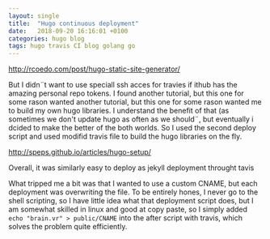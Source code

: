 ```yaml
---
layout: single
title:  "Hugo continuous deployment"
date:   2018-09-20 16:16:01 +0100
categories: hugo blog
tags: hugo travis CI blog golang go
---
```


http://rcoedo.com/post/hugo-static-site-generator/

But I didn¨t want to use speciall ssh acces for travies if ithub has the amazing personal repo tokens. I found another tutorial, but this one for some rason wanted another tutorial, but this one for some rason wanted me to build my own hugo libraries. I understand the benefit of that (as sometimes we don't update hugo as often as we should¨, but eventually i dcided to make the better of the both worlds. So I used the second deploy script and used modifid travis file to build the hugo libraries on the fly.

http://speps.github.io/articles/hugo-setup/

Overall, it was similarly easy to deploy as jekyll deployment throught tavis

What tripped me a bit was that I wanted to use a custom CNAME, but each deployment was overwriting the file. To be entirely hones, I never go to the shell scripting, so I have little idea what that deployment script does, but I am somewhat skilled in linux and good at copy paste, so I simply added `echo "brain.vr" > public/CNAME` into the after script with travis, which solves the problem quite efficiently.